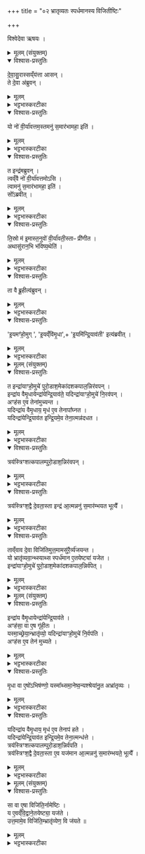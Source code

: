 +++
title = "०२ भ्रातृव्यतः स्पर्धमानस्य विजितीष्टिः"

+++

विश्वेदेवा ऋषयः ।

<details><summary>मूलम् (संयुक्तम्)</summary>

दे॒वा॒सु॒रास्सय्ँय॑त्ता आस॒न्ते दे॒वा अ॑ब्रुव॒न्यो नो॑ वी॒र्या॑वत्तम॒स्तमनु॑ स॒मार॑भामहा॒ इति॒ त इन्द्र॑मब्रुव॒न्त्वव्ँवै नो॑ वी॒र्या॑वत्तमोऽसि॒ त्वामनु॑ स॒मार॑भामहा॒ इति॒ सो᳚ऽब्रवीत्ति॒स्रो म॑ इ॒मास्त॒नुवो॑ वी॒र्या॑वती॒स्ताᳶ प्री॑णी॒ताथासु॑रान॒भि भ॑विष्य॒थेति॒ ता वै ब्रू॒हीत्य॑ब्रुवन्नि॒यमꣳ॑हो॒मुगि॒यव्ँवि॑मृ॒धेयमि॑न्द्रि॒याव॑ती [5] इत्य॑ब्रवीत्
</details>

<details open><summary>विश्वास-प्रस्तुतिः</summary>

दे॒वा॒सु॒रास्सय्ँय॑त्ता आसन् ।  
ते दे॒वा अ॑ब्रुवन् ।  
</details>

<details><summary>मूलम्</summary>

दे॒वा॒सु॒रास्सय्ँय॑त्ता आसन् ।  
ते दे॒वा अ॑ब्रुवन् ।  
</details>

<details><summary>भट्टभास्करटीका</summary>

1 देवासुरा इत्यादि ॥ गतम् । वीर्यावत्तमः, 'अन्येषामपि दृश्यते' इति दीर्घत्वम् ।
</details>

<details open><summary>विश्वास-प्रस्तुतिः</summary>

यो नो॑ वी॒र्या॑वत्तम॒स्तमनु॑ स॒मार॑भामहा॒ इति॑ ।  
</details>

<details><summary>मूलम्</summary>

यो नो॑ वी॒र्या॑वत्तम॒स्तमनु॑ स॒मार॑भामहा॒ इति॑ ।  
</details>

<details><summary>भट्टभास्करटीका</summary>

तमनु तं प्रधानभूतमनुसरन्तो वयं संभूय कर्माण्यारभामहे । 'हीने' इत्यनोः कर्मप्रवचनीयत्वम् ।
</details>

<details open><summary>विश्वास-प्रस्तुतिः</summary>

त इन्द्र॑मब्रुवन् ।   
त्वव्ँवै नो॑ वी॒र्या॑वत्तमोऽसि ।  
त्वामनु॑ स॒मार॑भामहा॒ इति॑ ।  
सो᳚ऽब्रवीत् ।  
</details>

<details><summary>मूलम्</summary>

त इन्द्र॑मब्रुवन् ।   
त्वव्ँवै नो॑ वी॒र्या॑वत्तमोऽसि ।  
त्वामनु॑ स॒मार॑भामहा॒ इति॑ ।  
सो᳚ऽब्रवीत् ।  
</details>

<details><summary>भट्टभास्करटीका</summary>

त इत्यादि । गतम् ।
</details>

<details open><summary>विश्वास-प्रस्तुतिः</summary>

ति॒स्रो म॑ इ॒मास्त॒नुवो॑ वी॒र्या॑वती॒स्ताᳶ प्री॑णीत ।  
अथासु॑रान॒भि भ॑विष्य॒थेति॑ ।  
</details>

<details><summary>मूलम्</summary>

ति॒स्रो म॑ इ॒मास्त॒नुवो॑ वी॒र्या॑वती॒स्ताᳶ प्री॑णीत ।  
अथासु॑रान॒भि भ॑विष्य॒थेति॑ ।  
</details>

<details><summary>भट्टभास्करटीका</summary>

एवं वीर्यावतीरिति । वीर्यवत्यः । पूर्ववद्दीर्घत्वम्, 'वा छन्दसि' इति पूर्वसवर्णदीर्घत्वम् ।
</details>

<details open><summary>विश्वास-प्रस्तुतिः</summary>

ता वै ब्रू॒हीत्य॑ब्रुवन् ।  
</details>

<details><summary>मूलम्</summary>

ता वै ब्रू॒हीत्य॑ब्रुवन् ।  
</details>

<details><summary>भट्टभास्करटीका</summary>

ता वा इत्यादि । अब्रुवन् देवाः ।
</details>

<details open><summary>विश्वास-प्रस्तुतिः</summary>

'इ॒यमꣳ॑हो॒मुग् ', 'इ॒यव्ँवि॑मृ॒धा',+ 'इ॒यमि॑न्द्रि॒याव॑ती' इत्य॑ब्रवीत् ।
</details>

<details><summary>मूलम्</summary>

'इ॒यमꣳ॑हो॒मुग् ', 'इ॒यव्ँवि॑मृ॒धा',+ 'इ॒यमि॑न्द्रि॒याव॑ती' इत्य॑ब्रवीत् ।
</details>

<details><summary>भट्टभास्करटीका</summary>

इयमित्यादि । अब्रवीदिन्द्रः ।  
विमृधेति । 'अच्' इति योगविभागादच्समासान्तः ॥
</details>

<details><summary>मूलम् (संयुक्तम्)</summary>

त इन्द्रा॑याꣳहो॒मुचे॑ पुरो॒डाश॒मेका॑दशकपाल॒न्निर॑वप॒न्निन्द्रा॑य वैमृ॒धायेन्द्रा॑येन्द्रि॒याव॑ते॒ यदिन्द्रा॑याꣳहो॒मुचे॑ नि॒रव॑प॒न्नꣳह॑स ए॒व तेना॑मुच्यन्त॒ यदिन्द्रा॑य वैमृ॒धाय॒ मृध॑ ए॒व तेनापा᳚घ्नत॒ यदिन्द्रा॑येन्द्रि॒याव॑त इन्द्रि॒यमे॒व तेना॒त्मन्न॑दधत॒ त्रय॑स्त्रिꣳशत्कपालम्पुरो॒डाश॒न्निर॑वप॒न्त्रय॑स्त्रिꣳश॒द्वै दे॒वता॒स्ता इन्द्र॑ आ॒त्मन्ननु॑ स॒मार॑म्भयत॒ भूत्यै᳚ [6]  ताव्ँवाव दे॒वा विजि॑तिमुत्त॒मामसु॑रै॒र्व्य॑जयन्त॒ यो भ्रातृ॑व्यवा॒न्थ्स्याथ्स स्पर्ध॑मान ए॒तयेष्ट्या॑ यजे॒तेन्द्रा॑याꣳहो॒मुचे॑ पुरो॒डाश॒मेका॑दशकपाल॒न्निर्व॑पेत्
</details>

<details open><summary>विश्वास-प्रस्तुतिः</summary>

त इन्द्रा॑याꣳहो॒मुचे॑ पुरो॒डाश॒मेका॑दशकपाल॒न्निर॑वपन् ।   
इन्द्रा॑य वैमृ॒धायेन्द्रा॑येन्द्रि॒याव॑ते॒ यदिन्द्रा॑याꣳहो॒मुचे॑ नि॒रव॑पन् ।  
अꣳह॑स ए॒व तेना॑मुच्यन्त ।  
यदिन्द्रा॑य वैमृ॒धाय॒ मृध॑ ए॒व तेनापा᳚घ्नत ।  
यदिन्द्रा॑येन्द्रि॒याव॑त इन्द्रि॒यमे॒व तेना॒त्मन्न॑दधत ।  
</details>

<details><summary>मूलम्</summary>

त इन्द्रा॑याꣳहो॒मुचे॑ पुरो॒डाश॒मेका॑दशकपाल॒न्निर॑वपन् ।   
इन्द्रा॑य वैमृ॒धायेन्द्रा॑येन्द्रि॒याव॑ते॒ यदिन्द्रा॑याꣳहो॒मुचे॑ नि॒रव॑पन् ।  
अꣳह॑स ए॒व तेना॑मुच्यन्त ।  
यदिन्द्रा॑य वैमृ॒धाय॒ मृध॑ ए॒व तेनापा᳚घ्नत ।  
यदिन्द्रा॑येन्द्रि॒याव॑त इन्द्रि॒यमे॒व तेना॒त्मन्न॑दधत ।  
</details>

<details><summary>भट्टभास्करटीका</summary>

2अथ ते देवाः इन्द्रायैतां त्रिहविष्कामिष्टिं निरवपन् ।
</details>

<details open><summary>विश्वास-प्रस्तुतिः</summary>

त्रय॑स्त्रिꣳशत्कपालम्पुरो॒डाश॒न्निर॑वपन् ।   
</details>

<details><summary>मूलम्</summary>

त्रय॑स्त्रिꣳशत्कपालम्पुरो॒डाश॒न्निर॑वपन् ।   
</details>

<details><summary>भट्टभास्करटीका</summary>

त्रयस्त्रिंशत्कपालमिति । त्रयाणामेकादशकपालानां त्रयस्त्रिंशत्कपाला भवन्तीति भावः । पुरोडाशमिति च जात्यभिधानम् ।
</details>

<details open><summary>विश्वास-प्रस्तुतिः</summary>

त्रय॑स्त्रिꣳश॒द्वै दे॒वता॒स्ता इन्द्र॑
आ॒त्मन्ननु॑ स॒मार॑म्भयत भूत्यै᳚ ।  
</details>

<details><summary>मूलम्</summary>

त्रय॑स्त्रिꣳश॒द्वै दे॒वता॒स्ता इन्द्र॑
आ॒त्मन्ननु॑ स॒मार॑म्भयत भूत्यै᳚ ।  
</details>

<details><summary>भट्टभास्करटीका</summary>

आत्मन्निति । आत्मनि गुणभूतानकरोत्, तद्देवानां भूत्यै अभवत् ।
</details>

<details open><summary>विश्वास-प्रस्तुतिः</summary>

ताव्ँवाव दे॒वा विजि॑तिमुत्त॒मामसु॑रै॒र्व्य॑जयन्त ।  
यो भ्रातृ॑व्यवा॒न्थ्स्याथ्स स्पर्ध॑मान ए॒तयेष्ट्या॑ यजेत ।  
इन्द्रा॑याꣳहो॒मुचे॑  पुरो॒डाश॒मेका॑दशकपाल॒न्निर्व॑पेत् ।
</details>

<details><summary>मूलम्</summary>

ताव्ँवाव दे॒वा विजि॑तिमुत्त॒मामसु॑रै॒र्व्य॑जयन्त ।  
यो भ्रातृ॑व्यवा॒न्थ्स्याथ्स स्पर्ध॑मान ए॒तयेष्ट्या॑ यजेत ।  
इन्द्रा॑याꣳहो॒मुचे॑  पुरो॒डाश॒मेका॑दशकपाल॒न्निर्व॑पेत् ।
</details>

<details><summary>भट्टभास्करटीका</summary>

विजितिमिति । व्यावृत्तो जयो विजितिः । असुरेभ्यो व्यावृत्तामुत्तमां विज्जितिमिति । व्यजयन्त प्राप्नुवन्, उत्तममसुरविजयमलभन्तेति यावत् ; गोपोषं पुष्णातीतिवत् सामान्यविशेषाभिप्रायत्वादुभयोः । गतमन्यत् ॥
</details>

<details><summary>मूलम् (संयुक्तम्)</summary>

इन्द्रा॑य वैमृ॒धायेन्द्रा॑येन्द्रि॒याव॒तेऽꣳह॑सा॒ वा ए॒ष गृ॑ही॒तो यस्मा॒च्छ्रेया॒न्भ्रातृ॑व्यो॒ यदिन्द्रा॑याꣳहो॒मुचे॑ नि॒र्वप॒त्यꣳह॑स ए॒व तेन॑ मुच्यते मृ॒धा वा ए॒षो॑ऽभिष॑ण्णो॒ यस्मा᳚थ्समा॒नेष्व॒न्यश्श्रेया॑नु॒त [7]  अभ्रा॑तृव्यो॒ यदिन्द्रा॑य वैमृ॒धाय॒ मृध॑ ए॒व तेनाप॑ हते॒ यदिन्द्रा॑येन्द्रि॒याव॑त इन्द्रि॒यमे॒व तेना॒त्मन्ध॑त्ते॒ त्रय॑स्त्रिꣳशत्कपालम्पुरो॒डाश॒न्निर्व॑पति॒ त्रय॑स्त्रिꣳश॒द्वै दे॒वता॒स्ता ए॒व यज॑मान आ॒त्मन्ननु॑ स॒मार॑म्भयते॒ भूत्यै
</details>

<details open><summary>विश्वास-प्रस्तुतिः</summary>

इन्द्रा॑य वैमृ॒धायेन्द्रा॑येन्द्रि॒याव॑ते ।   
अꣳह॑सा॒ वा ए॒ष गृ॑ही॒तः ।   
यस्मा॒च्छ्रेया॒न्भ्रातृ॑व्यो॒ यदिन्द्रा॑याꣳहो॒मुचे॑  नि॒र्वप॑ति ।  
अꣳह॑स ए॒व तेन॑ मुच्यते ।  
</details>

<details><summary>मूलम्</summary>

इन्द्रा॑य वैमृ॒धायेन्द्रा॑येन्द्रि॒याव॑ते ।   
अꣳह॑सा॒ वा ए॒ष गृ॑ही॒तः ।   
यस्मा॒च्छ्रेया॒न्भ्रातृ॑व्यो॒ यदिन्द्रा॑याꣳहो॒मुचे॑  नि॒र्वप॑ति ।  
अꣳह॑स ए॒व तेन॑ मुच्यते ।  
</details>

<details><summary>भट्टभास्करटीका</summary>

3यस्मादिति ॥ यस्माद्भातृव्यः श्रेयान् प्रशस्यतरो भवति, सोयमंहसा गृहीतः, तस्मादंहोमुचे निर्वपेत् । तेनांहसो मुक्तो भवति ।
</details>

<details open><summary>विश्वास-प्रस्तुतिः</summary>

मृ॒धा वा ए॒षो॑ऽभिष॑ण्णो॒ यस्मा᳚थ्समा॒नेष्व॒न्यश्श्रेया॑नु॒त अभ्रा॑तृव्यः ।  
</details>

<details><summary>मूलम्</summary>

मृ॒धा वा ए॒षो॑ऽभिष॑ण्णो॒ यस्मा᳚थ्समा॒नेष्व॒न्यश्श्रेया॑नु॒त अभ्रा॑तृव्यः ।  
</details>

<details><summary>भट्टभास्करटीका</summary>

मृधा वा इत्यादि । समानेषु मध्ये अभ्रातृव्योपि नाम कश्चित् यस्मादन्यश्श्रेयान्प्रशस्यतरो भवति एष खलु मृधा अभिषण्णः संग्रामाभिभूत इव भवति ।
</details>

<details open><summary>विश्वास-प्रस्तुतिः</summary>

यदिन्द्रा॑य वैमृ॒धाय॒ मृध॑ ए॒व तेनाप॑ हते ।  
यदिन्द्रा॑येन्द्रि॒याव॑त इन्द्रि॒यमे॒व तेना॒त्मन्ध॑त्ते ।  
त्रय॑स्त्रिꣳशत्कपालम्पुरो॒डाश॒न्निर्व॑पति ।  
त्रय॑स्त्रिꣳश॒द्वै दे॒वता॒स्ता ए॒व यज॑मान आ॒त्मन्ननु॑ स॒मार॑म्भयते॒ भूत्यै᳚ ।  
</details>

<details><summary>मूलम्</summary>

यदिन्द्रा॑य वैमृ॒धाय॒ मृध॑ ए॒व तेनाप॑ हते ।  
यदिन्द्रा॑येन्द्रि॒याव॑त इन्द्रि॒यमे॒व तेना॒त्मन्ध॑त्ते ।  
त्रय॑स्त्रिꣳशत्कपालम्पुरो॒डाश॒न्निर्व॑पति ।  
त्रय॑स्त्रिꣳश॒द्वै दे॒वता॒स्ता ए॒व यज॑मान आ॒त्मन्ननु॑ स॒मार॑म्भयते॒ भूत्यै᳚ ।  
</details>

<details><summary>भट्टभास्करटीका</summary>

तस्मादीन्द्राय वैमृधाय निर्वपेत् मृधस्सग्रामानपहन्ति ॥
</details>

<details><summary>मूलम् (संयुक्तम्)</summary>

सा वा ए॒षा विजि॑ति॒र्नामेष्टि॒र्य ए॒वव्ँवि॒द्वाने॒तयेष्ट्या॒ यज॑त उत्त॒मामे॒व विजि॑ति॒म्भ्रातृ॑व्येण॒ वि ज॑यते ॥ [8]  
</details>

<details open><summary>विश्वास-प्रस्तुतिः</summary>

सा वा ए॒षा विजि॑ति॒र्नामेष्टिः ।  
य ए॒वव्ँवि॒द्वाने॒तयेष्ट्या॒ यज॑ते ।  
उत्त॒मामे॒व विजि॑ति॒म्भ्रातृ॑व्येण॒ वि ज॑यते ॥
</details>

<details><summary>मूलम्</summary>

सा वा ए॒षा विजि॑ति॒र्नामेष्टिः ।  
य ए॒वव्ँवि॒द्वाने॒तयेष्ट्या॒ यज॑ते ।  
उत्त॒मामे॒व विजि॑ति॒म्भ्रातृ॑व्येण॒ वि ज॑यते ॥
</details>

<details><summary>भट्टभास्करटीका</summary>

4विजितिर्नामेति ॥ विजयहेतुत्वात् । गतमन्यत् ॥

इति द्वितीये चतुर्थे द्वितीयोनुवाकः ॥  
</details>
